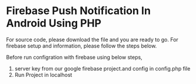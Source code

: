 # Firebase Push Notification In Android Using PHP

For source code, please download the file and you are ready to go.
For firebase setup and information, please follow the steps below.


Before run configration with firebase using below steps,
1. server key from our google firebase project.and config in config.php file
2. Run Project in localhost
